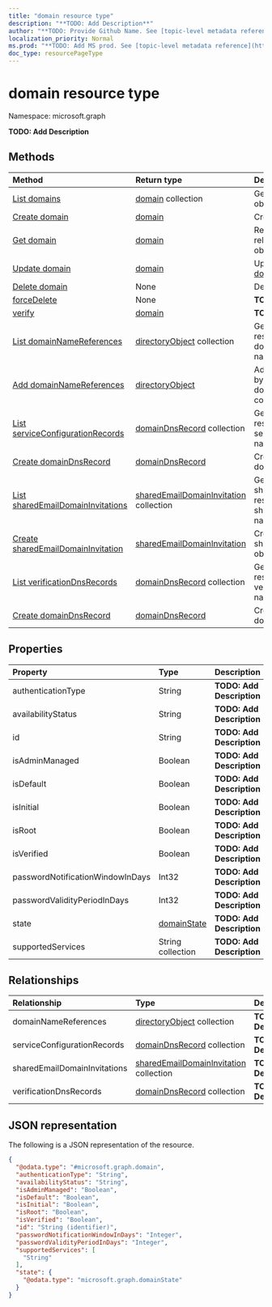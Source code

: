 ```yaml
---
title: "domain resource type"
description: "**TODO: Add Description**"
author: "**TODO: Provide Github Name. See [topic-level metadata reference](https://msgo.azurewebsites.net/add/document/guidelines/metadata.html#topic-level-metadata)**"
localization_priority: Normal
ms.prod: "**TODO: Add MS prod. See [topic-level metadata reference](https://msgo.azurewebsites.net/add/document/guidelines/metadata.html#topic-level-metadata)**"
doc_type: resourcePageType
---
```


# domain resource type

Namespace: microsoft.graph

**TODO: Add Description**

## Methods
|Method|Return type|Description|
|:---|:---|:---|
|[List domains](../api/domain-list.md)|[domain](../resources/domain.md) collection|Get a list of the [domain](../resources/domain.md) objects and their properties.|
|[Create domain](../api/domain-post-domains.md)|[domain](../resources/domain.md)|Create a new [domain](../resources/domain.md) object.|
|[Get domain](../api/domain-get.md)|[domain](../resources/domain.md)|Read the properties and relationships of a [domain](../resources/domain.md) object.|
|[Update domain](../api/domain-update.md)|[domain](../resources/domain.md)|Update the properties of a [domain](../resources/domain.md) object.|
|[Delete domain](../api/domain-delete.md)|None|Deletes a [domain](../resources/domain.md) object.|
|[forceDelete](../api/domain-forcedelete.md)|None|**TODO: Add Description**|
|[verify](../api/domain-verify.md)|[domain](../resources/domain.md)|**TODO: Add Description**|
|[List domainNameReferences](../api/domain-list-domainnamereferences.md)|[directoryObject](../resources/directoryobject.md) collection|Get the directoryObject resources from the domainNameReferences navigation property.|
|[Add domainNameReferences](../api/domain-post-domainnamereferences.md)|[directoryObject](../resources/directoryobject.md)|Add domainNameReferences by posting to the domainNameReferences collection.|
|[List serviceConfigurationRecords](../api/domain-list-serviceconfigurationrecords.md)|[domainDnsRecord](../resources/domaindnsrecord.md) collection|Get the domainDnsRecord resources from the serviceConfigurationRecords navigation property.|
|[Create domainDnsRecord](../api/domain-post-serviceconfigurationrecords.md)|[domainDnsRecord](../resources/domaindnsrecord.md)|Create a new domainDnsRecord object.|
|[List sharedEmailDomainInvitations](../api/domain-list-sharedemaildomaininvitations.md)|[sharedEmailDomainInvitation](../resources/sharedemaildomaininvitation.md) collection|Get the sharedEmailDomainInvitation resources from the sharedEmailDomainInvitations navigation property.|
|[Create sharedEmailDomainInvitation](../api/domain-post-sharedemaildomaininvitations.md)|[sharedEmailDomainInvitation](../resources/sharedemaildomaininvitation.md)|Create a new sharedEmailDomainInvitation object.|
|[List verificationDnsRecords](../api/domain-list-verificationdnsrecords.md)|[domainDnsRecord](../resources/domaindnsrecord.md) collection|Get the domainDnsRecord resources from the verificationDnsRecords navigation property.|
|[Create domainDnsRecord](../api/domain-post-verificationdnsrecords.md)|[domainDnsRecord](../resources/domaindnsrecord.md)|Create a new domainDnsRecord object.|

## Properties
|Property|Type|Description|
|:---|:---|:---|
|authenticationType|String|**TODO: Add Description**|
|availabilityStatus|String|**TODO: Add Description**|
|id|String|**TODO: Add Description**|
|isAdminManaged|Boolean|**TODO: Add Description**|
|isDefault|Boolean|**TODO: Add Description**|
|isInitial|Boolean|**TODO: Add Description**|
|isRoot|Boolean|**TODO: Add Description**|
|isVerified|Boolean|**TODO: Add Description**|
|passwordNotificationWindowInDays|Int32|**TODO: Add Description**|
|passwordValidityPeriodInDays|Int32|**TODO: Add Description**|
|state|[domainState](../resources/domainstate.md)|**TODO: Add Description**|
|supportedServices|String collection|**TODO: Add Description**|

## Relationships
|Relationship|Type|Description|
|:---|:---|:---|
|domainNameReferences|[directoryObject](../resources/directoryobject.md) collection|**TODO: Add Description**|
|serviceConfigurationRecords|[domainDnsRecord](../resources/domaindnsrecord.md) collection|**TODO: Add Description**|
|sharedEmailDomainInvitations|[sharedEmailDomainInvitation](../resources/sharedemaildomaininvitation.md) collection|**TODO: Add Description**|
|verificationDnsRecords|[domainDnsRecord](../resources/domaindnsrecord.md) collection|**TODO: Add Description**|

## JSON representation
The following is a JSON representation of the resource.
<!-- {
  "blockType": "resource",
  "keyProperty": "id",
  "@odata.type": "microsoft.graph.domain",
  "baseType": "",
  "openType": false
}
-->
``` json
{
  "@odata.type": "#microsoft.graph.domain",
  "authenticationType": "String",
  "availabilityStatus": "String",
  "isAdminManaged": "Boolean",
  "isDefault": "Boolean",
  "isInitial": "Boolean",
  "isRoot": "Boolean",
  "isVerified": "Boolean",
  "id": "String (identifier)",
  "passwordNotificationWindowInDays": "Integer",
  "passwordValidityPeriodInDays": "Integer",
  "supportedServices": [
    "String"
  ],
  "state": {
    "@odata.type": "microsoft.graph.domainState"
  }
}
```

